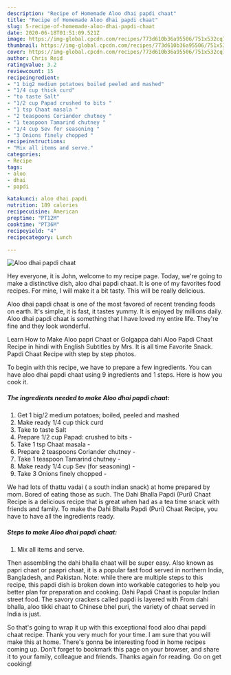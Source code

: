 ```yaml
---
description: "Recipe of Homemade Aloo dhai papdi chaat"
title: "Recipe of Homemade Aloo dhai papdi chaat"
slug: 5-recipe-of-homemade-aloo-dhai-papdi-chaat
date: 2020-06-18T01:51:09.521Z
image: https://img-global.cpcdn.com/recipes/773d610b36a95506/751x532cq70/aloo-dhai-papdi-chaat-recipe-main-photo.jpg
thumbnail: https://img-global.cpcdn.com/recipes/773d610b36a95506/751x532cq70/aloo-dhai-papdi-chaat-recipe-main-photo.jpg
cover: https://img-global.cpcdn.com/recipes/773d610b36a95506/751x532cq70/aloo-dhai-papdi-chaat-recipe-main-photo.jpg
author: Chris Reid
ratingvalue: 3.2
reviewcount: 15
recipeingredient:
- "1 big2 medium potatoes boiled peeled and mashed"
- "1/4 cup thick curd"
- "to taste Salt"
- "1/2 cup Papad crushed to bits "
- "1 tsp Chaat masala "
- "2 teaspoons Coriander chutney "
- "1 teaspoon Tamarind chutney "
- "1/4 cup Sev for seasoning "
- "3 Onions finely chopped "
recipeinstructions:
- "Mix all items and serve."
categories:
- Recipe
tags:
- aloo
- dhai
- papdi

katakunci: aloo dhai papdi 
nutrition: 189 calories
recipecuisine: American
preptime: "PT12M"
cooktime: "PT36M"
recipeyield: "4"
recipecategory: Lunch

---
```



![Aloo dhai papdi chaat](https://img-global.cpcdn.com/recipes/773d610b36a95506/751x532cq70/aloo-dhai-papdi-chaat-recipe-main-photo.jpg)

Hey everyone, it is John, welcome to my recipe page. Today, we're going to make a distinctive dish, aloo dhai papdi chaat. It is one of my favorites food recipes. For mine, I will make it a bit tasty. This will be really delicious.

Aloo dhai papdi chaat is one of the most favored of recent trending foods on earth. It's simple, it is fast, it tastes yummy. It is enjoyed by millions daily. Aloo dhai papdi chaat is something that I have loved my entire life. They're fine and they look wonderful.

Learn How to Make Aloo papri Chaat or Golgappa dahi Aloo Papdi Chaat Recipe in hindi with English Subtitles by Mrs. It is all time Favorite Snack. Papdi Chaat Recipe with step by step photos.


To begin with this recipe, we have to prepare a few ingredients. You can have aloo dhai papdi chaat using 9 ingredients and 1 steps. Here is how you cook it.

<!--inarticleads1-->

##### The ingredients needed to make Aloo dhai papdi chaat:

1. Get 1 big/2 medium potatoes; boiled, peeled and mashed
1. Make ready 1/4 cup thick curd
1. Take to taste Salt
1. Prepare 1/2 cup Papad: crushed to bits -
1. Take 1 tsp Chaat masala -
1. Prepare 2 teaspoons Coriander chutney -
1. Take 1 teaspoon Tamarind chutney -
1. Make ready 1/4 cup Sev (for seasoning) -
1. Take 3 Onions finely chopped -


We had lots of thattu vadai ( a south indian snack) at home prepared by mom. Bored of eating those as such. The Dahi Bhalla Papdi (Puri) Chaat Recipe is a delicious recipe that is great when had as a tea time snack with friends and family. To make the Dahi Bhalla Papdi (Puri) Chaat Recipe, you have to have all the ingredients ready. 

<!--inarticleads2-->

##### Steps to make Aloo dhai papdi chaat:

1. Mix all items and serve.


Then assembling the dahi bhalla chaat will be super easy. Also known as papri chaat or paapri chaat, it is a popular fast food served in northern India, Bangladesh, and Pakistan. Note: while there are multiple steps to this recipe, this papdi dish is broken down into workable categories to help you better plan for preparation and cooking. Dahi Papdi Chaat is popular Indian street food. The savory crackers called papdi is layered with From dahi bhalla, aloo tikki chaat to Chinese bhel puri, the variety of chaat served in India is just. 

So that's going to wrap it up with this exceptional food aloo dhai papdi chaat recipe. Thank you very much for your time. I am sure that you will make this at home. There's gonna be interesting food in home recipes coming up. Don't forget to bookmark this page on your browser, and share it to your family, colleague and friends. Thanks again for reading. Go on get cooking!
